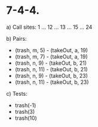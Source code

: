 # 7-4-4.

a) Call sites: 1 ... 12 ... 13 ... 15 ... 24

b) Pairs:

- (trash, m, 5) - (takeOut, a, 19)
- (trash, m, 7) - (takeOut, a, 19)
- (trash, n, 9) - (takeOut, b, 21)
- (trash, n, 11) - (takeOut, b, 21)
- (trash, n, 9) - (takeOut, b, 23)
- (trash, n, 11) - (takeOut, b, 23)

c) Tests:

- trash(-1)
- trash(3)
- trash(10)